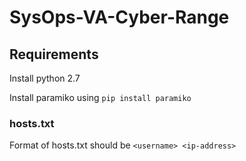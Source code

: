 # SysOps-VA-Cyber-Range

## Requirements
Install python 2.7

Install paramiko using `pip install paramiko`

### hosts.txt
Format of hosts.txt should be `<username> <ip-address>`
